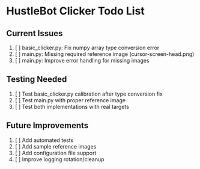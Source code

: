 # HustleBot Clicker Todo List

## Current Issues
1. [ ] basic_clicker.py: Fix numpy array type conversion error
2. [ ] main.py: Missing required reference image (cursor-screen-head.png)
3. [ ] main.py: Improve error handling for missing images

## Testing Needed
1. [ ] Test basic_clicker.py calibration after type conversion fix
2. [ ] Test main.py with proper reference image
3. [ ] Test both implementations with real targets

## Future Improvements
1. [ ] Add automated tests
2. [ ] Add sample reference images
3. [ ] Add configuration file support
4. [ ] Improve logging rotation/cleanup 